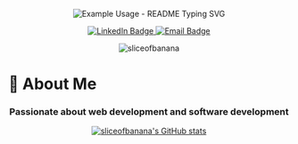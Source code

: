 <p align="center">
  <img src="https://readme-typing-svg.demolab.com/?lines=Hello,+how+are+you?;I'm+Genesis+Jr;I+do+website+for+a+living!&font=Fira%20Code&center=true&width=380&height=120&duration=4000&pause=1000" alt="Example Usage - README Typing SVG">
</p>

<div align="center">
 <a href="https://www.linkedin.com/in/genesis-esdrilon-jr-198ba31a0/">
    <img src="https://img.shields.io/badge/LinkedIn-blue?style=for-the-badge&logo=linkedin&logoColor=white" alt="LinkedIn Badge"/>
  </a>
  <a href="sliceofbanana02@gmail.com">
    <img src="https://img.shields.io/badge/Email-white?style=for-the-badge&logo=gmail&logoColor=black" alt="Email Badge"/>
  </a>
  <p> <img src="https://komarev.com/ghpvc/?username=sliceofbanana&label=Profile%20views&color=0e75b6&style=flat" alt="sliceofbanana" /> </p>
</div>

<div align="center">
<h1 align="left">🚀 About Me</h1>
 <h3>Passionate about web development and software development</h3>
    <a href="https://github.com/sliceofbanana/github-readme-stats">
    <img src="https://github-readme-stats.vercel.app/api?username=sliceofbanana&show_icons=true" alt="sliceofbanana's GitHub stats" />
  </a>
</div>
  




